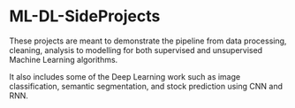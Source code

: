 # ML-DL-SideProjects
These projects are meant to demonstrate the pipeline from data processing, cleaning, analysis to modelling for both supervised and unsupervised Machine Learning algorithms.

It also includes some of the Deep Learning work such as image classification, semantic segmentation, and stock prediction using CNN and RNN.
